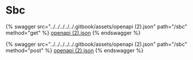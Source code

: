# Sbc

{% swagger src="../../../../../.gitbook/assets/openapi (2).json" path="/sbc" method="get" %}
[openapi (2).json](<../../../../../.gitbook/assets/openapi (2).json>)
{% endswagger %}

{% swagger src="../../../../../.gitbook/assets/openapi (2).json" path="/sbc" method="post" %}
[openapi (2).json](<../../../../../.gitbook/assets/openapi (2).json>)
{% endswagger %}
